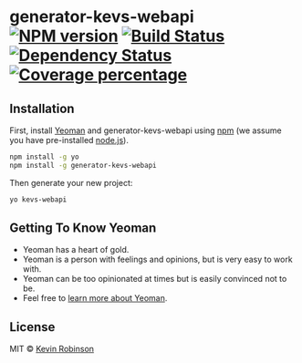 # generator-kevs-webapi [![NPM version][npm-image]][npm-url] [![Build Status][travis-image]][travis-url] [![Dependency Status][daviddm-image]][daviddm-url] [![Coverage percentage][coveralls-image]][coveralls-url]
> 

## Installation

First, install [Yeoman](http://yeoman.io) and generator-kevs-webapi using [npm](https://www.npmjs.com/) (we assume you have pre-installed [node.js](https://nodejs.org/)).

```bash
npm install -g yo
npm install -g generator-kevs-webapi
```

Then generate your new project:

```bash
yo kevs-webapi
```

## Getting To Know Yeoman

 * Yeoman has a heart of gold.
 * Yeoman is a person with feelings and opinions, but is very easy to work with.
 * Yeoman can be too opinionated at times but is easily convinced not to be.
 * Feel free to [learn more about Yeoman](http://yeoman.io/).

## License

MIT © [Kevin Robinson]()


[npm-image]: https://badge.fury.io/js/generator-kevs-webapi.svg
[npm-url]: https://npmjs.org/package/generator-kevs-webapi
[travis-image]: https://travis-ci.org/seamusjunior/generator-kevs-webapi.svg?branch=master
[travis-url]: https://travis-ci.org/seamusjunior/generator-kevs-webapi
[daviddm-image]: https://david-dm.org/seamusjunior/generator-kevs-webapi.svg?theme=shields.io
[daviddm-url]: https://david-dm.org/seamusjunior/generator-kevs-webapi
[coveralls-image]: https://coveralls.io/repos/seamusjunior/generator-kevs-webapi/badge.svg
[coveralls-url]: https://coveralls.io/r/seamusjunior/generator-kevs-webapi

